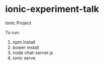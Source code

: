# ionic-experiment-talk

Ionic Project

To run:
1. npm install
2. bower install
3. node chat-server.js
4. ionic serve
